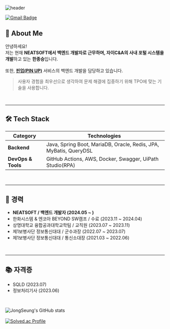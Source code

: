 ![header](https://capsule-render.vercel.app/api?type=waving&color=0:0b0f4d,100:1c1c86&height=200&section=header&text=BellWin's%20Github&fontColor=FFD700&fontSize=60&fontAlignY=35&desc=Backend%20Developer&descAlignY=65&descAlign=60&animation=fadeIn&speed=3)

[![Gmail Badge](https://img.shields.io/badge/Gmail-D14836?style=flat&logo=Gmail&logoColor=white)](mailto:bellwin98@gmail.com)


## 👋 About Me

안녕하세요! 
<br>저는 현재 **NEATSOFT에서 백엔드 개발자로 근무하며, 자이C&A의 사내 포털 시스템을 개발**하고 있는 **한종승**입니다.
<br>
<br>
또한, [**핀업(PIN UP)**](https://github.com/BellWin98/BE-PinUp) 서비스의 백엔드 개발을 담당하고 있습니다.

> 사용자 경험을 최우선으로 생각하여 문제 해결에 집중하기 위해 TPO에 맞는 기술을 사용합니다.

<br>

---

## 🛠 Tech Stack

| **Category**       | **Technologies** |
|--------------------|------------------|
| **Backend**        | Java, Spring Boot, MariaDB, Oracle, Redis, JPA, MyBatis, QueryDSL |
| **DevOps & Tools** | GitHub Actions, AWS, Docker, Swagger, UiPath Studio(RPA) |

<br>

---

## 👷 경력
- **NEATSOFT / 백엔드 개발자 (2024.05 ~ )**
- 한화시스템 & 엔코아 BEYOND SW캠프 / 수료 (2023.11 ~ 2024.04)
- 상명대학교 융합공과대학교학팀 / 교직원 (2023.07 ~ 2023.11)
- 제1보병사단 정보통신대대 / 군수과장 (2022.07 ~ 2023.07)
- 제1보병사단 정보통신대대 / 통신소대장 (2021.03 ~ 2022.06)

<br>

---

## 📚 자격증
- SQLD (2023.07)
- 정보처리기사 (2023.06)

<br>

![JongSeung's GitHub stats](https://github-readme-stats.vercel.app/api?username=BellWin98&count_private=true&show_icons=true&theme=radical) <br><br>
[![Solved.ac Profile](http://mazassumnida.wtf/api/v2/generate_badge?boj=hjs1351)](https://solved.ac/hjs1351/)


